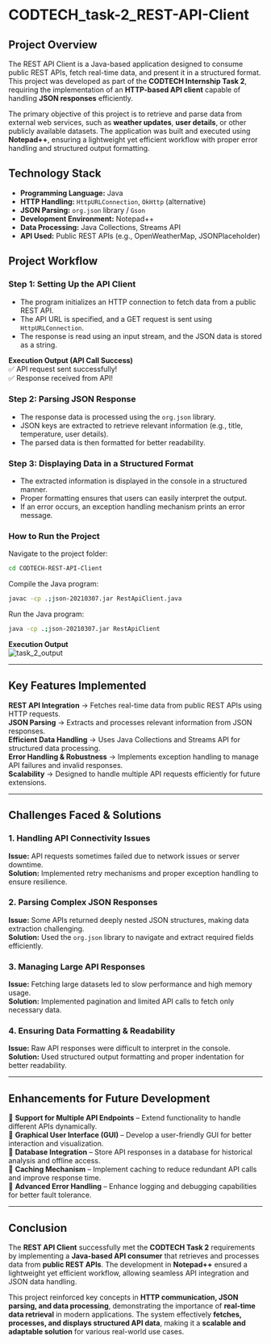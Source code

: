 # CODTECH_task-2_REST-API-Client

## **Project Overview**
The REST API Client is a Java-based application designed to consume public REST APIs, fetch real-time data, and present it in a structured format. This project was developed as part of the **CODTECH Internship Task 2**, requiring the implementation of an **HTTP-based API client** capable of handling **JSON responses** efficiently.

The primary objective of this project is to retrieve and parse data from external web services, such as **weather updates**, **user details**, or other publicly available datasets. The application was built and executed using **Notepad++**, ensuring a lightweight yet efficient workflow with proper error handling and structured output formatting.

## **Technology Stack**
- **Programming Language:** Java  
- **HTTP Handling:** `HttpURLConnection`, `OkHttp` (alternative)  
- **JSON Parsing:** `org.json` library / `Gson`  
- **Development Environment:** Notepad++  
- **Data Processing:** Java Collections, Streams API  
- **API Used:** Public REST APIs (e.g., OpenWeatherMap, JSONPlaceholder)  

## **Project Workflow**
### **Step 1: Setting Up the API Client**
- The program initializes an HTTP connection to fetch data from a public REST API.
- The API URL is specified, and a GET request is sent using `HttpURLConnection`.
- The response is read using an input stream, and the JSON data is stored as a string.

**Execution Output (API Call Success)**  
✅ API request sent successfully!  
✅ Response received from API!  

### **Step 2: Parsing JSON Response**
- The response data is processed using the `org.json` library.
- JSON keys are extracted to retrieve relevant information (e.g., title, temperature, user details).
- The parsed data is then formatted for better readability.

### **Step 3: Displaying Data in a Structured Format**
- The extracted information is displayed in the console in a structured manner.
- Proper formatting ensures that users can easily interpret the output.
- If an error occurs, an exception handling mechanism prints an error message.


### **How to Run the Project**

Navigate to the project folder:  
```bash
cd CODTECH-REST-API-Client
```
Compile the Java program:  
```bash
javac -cp .;json-20210307.jar RestApiClient.java
```
Run the Java program:  
```bash
java -cp .;json-20210307.jar RestApiClient
```

**Execution Output**  
![task_2_output](https://github.com/user-attachments/assets/da95227c-8962-45a8-9c71-132185663b3d)

---

## **Key Features Implemented**
 **REST API Integration** → Fetches real-time data from public REST APIs using HTTP requests.  
 **JSON Parsing** → Extracts and processes relevant information from JSON responses.  
 **Efficient Data Handling** → Uses Java Collections and Streams API for structured data processing.  
 **Error Handling & Robustness** → Implements exception handling to manage API failures and invalid responses.  
 **Scalability** → Designed to handle multiple API requests efficiently for future extensions.  

---

## **Challenges Faced & Solutions**
### **1. Handling API Connectivity Issues**
**Issue:** API requests sometimes failed due to network issues or server downtime.  
**Solution:** Implemented retry mechanisms and proper exception handling to ensure resilience.  

### **2. Parsing Complex JSON Responses**
**Issue:** Some APIs returned deeply nested JSON structures, making data extraction challenging.  
**Solution:** Used the `org.json` library to navigate and extract required fields efficiently.  

### **3. Managing Large API Responses**
**Issue:** Fetching large datasets led to slow performance and high memory usage.  
**Solution:** Implemented pagination and limited API calls to fetch only necessary data.  

### **4. Ensuring Data Formatting & Readability**
**Issue:** Raw API responses were difficult to interpret in the console.  
**Solution:** Used structured output formatting and proper indentation for better readability.  

---

## **Enhancements for Future Development**
🚀 **Support for Multiple API Endpoints** – Extend functionality to handle different APIs dynamically.  
🚀 **Graphical User Interface (GUI)** – Develop a user-friendly GUI for better interaction and visualization.  
🚀 **Database Integration** – Store API responses in a database for historical analysis and offline access.  
🚀 **Caching Mechanism** – Implement caching to reduce redundant API calls and improve response time.  
🚀 **Advanced Error Handling** – Enhance logging and debugging capabilities for better fault tolerance.  

---

## **Conclusion**
The **REST API Client** successfully met the **CODTECH Task 2** requirements by implementing a **Java-based API consumer** that retrieves and processes data from **public REST APIs**. The development in **Notepad++** ensured a lightweight yet efficient workflow, allowing seamless API integration and JSON data handling.

This project reinforced key concepts in **HTTP communication, JSON parsing, and data processing**, demonstrating the importance of **real-time data retrieval** in modern applications. The system effectively **fetches, processes, and displays structured API data**, making it a **scalable and adaptable solution** for various real-world use cases.







